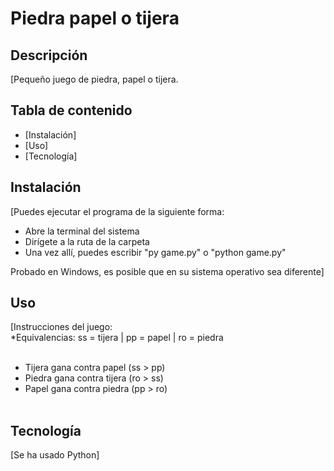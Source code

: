 # Piedra papel o tijera

## Descripción

[Pequeño juego de piedra, papel o tijera.

## Tabla de contenido

- [Instalación]
- [Uso]
- [Tecnología]

## Instalación

[Puedes ejecutar el programa de la siguiente forma:

- Abre la terminal del sistema
- Dirígete a la ruta de la carpeta
- Una vez allí, puedes escribir "py game.py" o "python game.py"

Probado en Windows, es posible que en su sistema operativo sea diferente]

## Uso

[Instrucciones del juego:<br>
*Equivalencias: ss = tijera | pp = papel | ro = piedra<br><br>
- Tijera gana contra papel (ss > pp)
- Piedra gana contra tijera (ro > ss)
- Papel gana contra piedra (pp > ro)<br><br>

## Tecnología

[Se ha usado Python]
